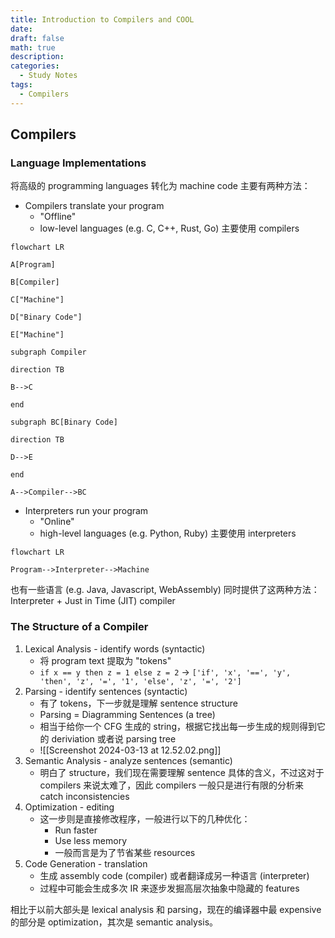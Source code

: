 ```yaml
---
title: Introduction to Compilers and COOL
date: 
draft: false
math: true
description: 
categories:
  - Study Notes
tags:
  - Compilers
---
```

## Compilers

### Language Implementations

将高级的 programming languages 转化为 machine code 主要有两种方法：

- Compilers translate your program
	- "Offline"
	- low-level languages (e.g. C, C++, Rust, Go) 主要使用 compilers

```mermaid
flowchart LR

A[Program]

B[Compiler]

C["Machine"]

D["Binary Code"]

E["Machine"]

subgraph Compiler

direction TB

B-->C

end

subgraph BC[Binary Code]

direction TB

D-->E

end

A-->Compiler-->BC
```

- Interpreters run your program
	- "Online"
	- high-level languages (e.g. Python, Ruby) 主要使用 interpreters

```mermaid
flowchart LR

Program-->Interpreter-->Machine
```

也有一些语言 (e.g. Java, Javascript, WebAssembly) 同时提供了这两种方法：Interpreter + Just in Time (JIT) compiler

### The Structure of a Compiler

1. Lexical Analysis - identify words (syntactic)
	- 将 program text 提取为 "tokens"
	- `if x == y then z = 1 else z = 2` $\to$ `['if', 'x', '==', 'y', 'then', 'z', '=', '1', 'else', 'z', '=', '2']`
2. Parsing - identify sentences (syntactic)
	- 有了 tokens，下一步就是理解 sentence structure
	- Parsing = Diagramming Sentences (a tree)
	- 相当于给你一个 CFG 生成的 string，根据它找出每一步生成的规则得到它的 deriviation 或者说 parsing tree
	- ![[Screenshot 2024-03-13 at 12.52.02.png]]
3. Semantic Analysis - analyze sentences (semantic)
	- 明白了 structure，我们现在需要理解 sentence 具体的含义，不过这对于 compilers 来说太难了，因此 compilers 一般只是进行有限的分析来 catch inconsistencies
4. Optimization - editing
	- 这一步则是直接修改程序，一般进行以下的几种优化：
		- Run faster
		- Use less memory
		- 一般而言是为了节省某些 resources
5. Code Generation - translation
	- 生成 assembly code (compiler) 或者翻译成另一种语言 (interpreter)
	- 过程中可能会生成多次 IR 来逐步发掘高层次抽象中隐藏的 features

相比于以前大部头是 lexical analysis 和 parsing，现在的编译器中最 expensive 的部分是 optimization，其次是 semantic analysis。